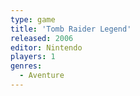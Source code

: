 ```yaml
---
type: game
title: 'Tomb Raider Legend'
released: 2006
editor: Nintendo
players: 1
genres:
  - Aventure
---
```

